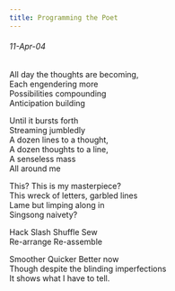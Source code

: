 ```yaml
---
title: Programming the Poet
---
```

###### 11-Apr-04<br>
All day the thoughts are becoming,<br>
Each engendering more<br>
Possibilities compounding<br>
Anticipation building
 
Until it bursts forth<br>
Streaming jumbledly<br>
A dozen lines to a thought,<br>
A dozen thoughts to a line,<br>
A senseless mass<br>
All around me
 
This? This is my masterpiece?<br>
This wreck of letters, garbled lines<br>
Lame but limping along in<br>
Singsong naivety?
 
Hack Slash Shuffle Sew<br>
Re-arrange Re-assemble
 
Smoother Quicker Better now<br>
Though despite the blinding imperfections<br>
It shows what I have to tell.
